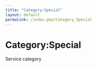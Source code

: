 ```yaml
---
title: "Category:Special"
layout: default
permalink: /index.php/Category_Special
---
```


# Category:Special

Service category